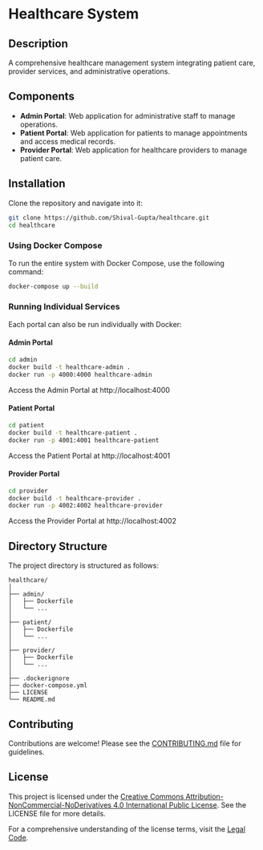 # Healthcare System

## Description

A comprehensive healthcare management system integrating patient care, provider services, and administrative operations.

## Components

- **Admin Portal**: Web application for administrative staff to manage operations.
- **Patient Portal**: Web application for patients to manage appointments and access medical records.
- **Provider Portal**: Web application for healthcare providers to manage patient care.

## Installation

Clone the repository and navigate into it:

```sh
git clone https://github.com/Shival-Gupta/healthcare.git
cd healthcare
```

### Using Docker Compose

To run the entire system with Docker Compose, use the following command:

```sh
docker-compose up --build
```

### Running Individual Services

Each portal can also be run individually with Docker:

#### Admin Portal

```sh
cd admin
docker build -t healthcare-admin .
docker run -p 4000:4000 healthcare-admin
```

Access the Admin Portal at http://localhost:4000

#### Patient Portal

```sh
cd patient
docker build -t healthcare-patient .
docker run -p 4001:4001 healthcare-patient
```

Access the Patient Portal at http://localhost:4001

#### Provider Portal

```sh
cd provider
docker build -t healthcare-provider .
docker run -p 4002:4002 healthcare-provider
```

Access the Provider Portal at http://localhost:4002

## Directory Structure

The project directory is structured as follows:

```
healthcare/
│
├── admin/
│   ├── Dockerfile
│   └── ...
│
├── patient/
│   ├── Dockerfile
│   └── ...
│
├── provider/
│   ├── Dockerfile
│   └── ...
│
├── .dockerignore
├── docker-compose.yml
├── LICENSE
└── README.md
```

## Contributing

Contributions are welcome! Please see the [CONTRIBUTING.md](./CONTRIBUTING.md) file for guidelines.

## License

This project is licensed under the [Creative Commons Attribution-NonCommercial-NoDerivatives 4.0 International Public License](./LICENSE). See the LICENSE file for more details.

For a comprehensive understanding of the license terms, visit the [Legal Code](https://creativecommons.org/licenses/by-nc-nd/4.0/legalcode).
